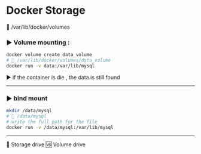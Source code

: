# Docker Storage

📁 /var/lib/docker/volumes

### ▶️ Volume mounting :

```sh 
docker volume create data_volume
# 📁 /var/lib/docker/volumes/data_volume
docker run -v data:/var/lib/mysql
```

▶ if the container is die , the data is still found

---
### ▶️ bind mount

```sh
mkdir /data/mysql
# 📁 /data/mysql
# write the full path for the file
docker run -v /data/mysql:/var/lib/mysql
```
---
🔎 Storage drive 🆚 Volume drive 

